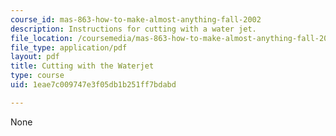 ```yaml
---
course_id: mas-863-how-to-make-almost-anything-fall-2002
description: Instructions for cutting with a water jet.
file_location: /coursemedia/mas-863-how-to-make-almost-anything-fall-2002/1eae7c009747e3f05db1b251ff7bdabd_cuttingwiththewaterget.pdf
file_type: application/pdf
layout: pdf
title: Cutting with the Waterjet
type: course
uid: 1eae7c009747e3f05db1b251ff7bdabd

---
```

None